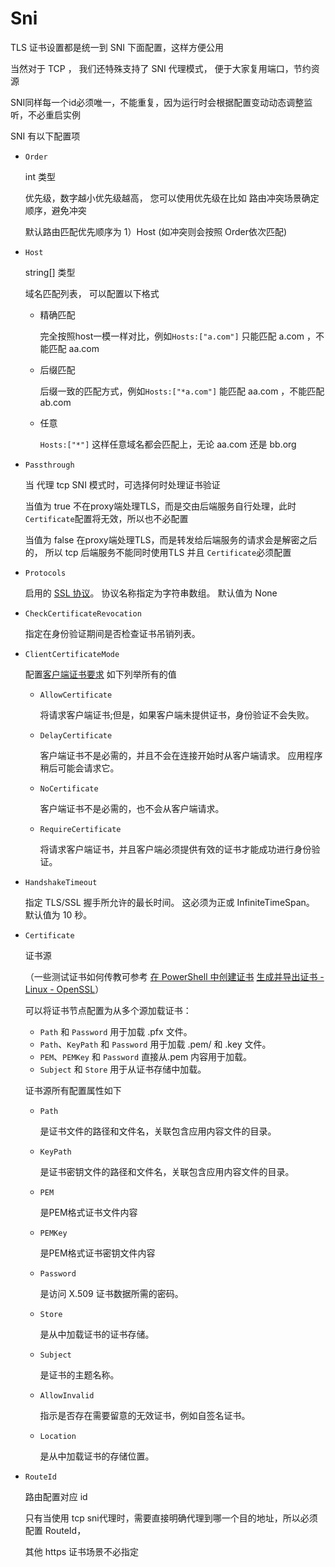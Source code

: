 # Sni

TLS 证书设置都是统一到 SNI 下面配置，这样方便公用

当然对于 TCP ， 我们还特殊支持了 SNI 代理模式， 便于大家复用端口，节约资源


SNI同样每一个id必须唯一，不能重复，因为运行时会根据配置变动动态调整监听，不必重启实例

SNI 有以下配置项

- `Order`

    int 类型

    优先级，数字越小优先级越高， 您可以使用优先级在比如 路由冲突场景确定顺序，避免冲突

    默认路由匹配优先顺序为 1）Host (如冲突则会按照 Order依次匹配)


- `Host`

    string[] 类型

    域名匹配列表， 可以配置以下格式

    - 精确匹配

        完全按照host一模一样对比，例如`Hosts:["a.com"]` 只能匹配 a.com ，不能匹配 aa.com

    - 后缀匹配

        后缀一致的匹配方式，例如`Hosts:["*a.com"]` 能匹配 aa.com ，不能匹配 ab.com

    - 任意

        `Hosts:["*"]` 这样任意域名都会匹配上，无论 aa.com 还是 bb.org

- `Passthrough`

    当 代理 tcp SNI 模式时，可选择何时处理证书验证

    当值为 true 不在proxy端处理TLS，而是交由后端服务自行处理，此时 `Certificate`配置将无效，所以也不必配置

    当值为 false 在proxy端处理TLS，而是转发给后端服务的请求会是解密之后的， 所以 tcp 后端服务不能同时使用TLS 并且 `Certificate`必须配置

- `Protocols`

    启用的 [SSL 协议](https://learn.microsoft.com/zh-cn/dotnet/api/system.security.authentication.sslprotocols?view=net-9.0)。 协议名称指定为字符串数组。 默认值为 None

- `CheckCertificateRevocation`

    指定在身份验证期间是否检查证书吊销列表。

- `ClientCertificateMode`

    配置[客户端证书要求](https://learn.microsoft.com/zh-cn/dotnet/api/microsoft.aspnetcore.server.kestrel.https.clientcertificatemode?view=aspnetcore-9.0) 如下列举所有的值

    - `AllowCertificate`

        将请求客户端证书;但是，如果客户端未提供证书，身份验证不会失败。

    - `DelayCertificate`

        客户端证书不是必需的，并且不会在连接开始时从客户端请求。 应用程序稍后可能会请求它。

    - `NoCertificate`

        客户端证书不是必需的，也不会从客户端请求。

    - `RequireCertificate`

        将请求客户端证书，并且客户端必须提供有效的证书才能成功进行身份验证。

- `HandshakeTimeout`

    指定 TLS/SSL 握手所允许的最长时间。 这必须为正或 InfiniteTimeSpan。 默认值为 10 秒。

- `Certificate`

    证书源

    （一些测试证书如何传教可参考 [在 PowerShell 中创建证书](https://learn.microsoft.com/zh-cn/aspnet/core/security/authentication/certauth?view=aspnetcore-9.0#create-certificates-in-powershell) [生成并导出证书 - Linux - OpenSSL](https://learn.microsoft.com/zh-cn/azure/vpn-gateway/point-to-site-certificates-linux-openssl)）

    可以将证书节点配置为从多个源加载证书：

    - `Path` 和 `Password` 用于加载 .pfx 文件。
    - `Path`、`KeyPath` 和 `Password` 用于加载 .pem/ 和 .key 文件。
    - `PEM`、`PEMKey` 和 `Password` 直接从.pem 内容用于加载。
    - `Subject` 和 `Store` 用于从证书存储中加载。

    证书源所有配置属性如下

    - `Path` 
        
        是证书文件的路径和文件名，关联包含应用内容文件的目录。
    - `KeyPath` 
    
        是证书密钥文件的路径和文件名，关联包含应用内容文件的目录。
    - `PEM` 
    
        是PEM格式证书文件内容
    - `PEMKey` 

        是PEM格式证书密钥文件内容
    - `Password`
    
        是访问 X.509 证书数据所需的密码。
    - `Store` 
    
        是从中加载证书的证书存储。
    - `Subject` 
    
        是证书的主题名称。
    - `AllowInvalid` 
    
        指示是否存在需要留意的无效证书，例如自签名证书。
    - `Location` 
    
        是从中加载证书的存储位置。

- `RouteId`

    路由配置对应 id

    只有当使用 tcp sni代理时，需要直接明确代理到哪一个目的地址，所以必须配置 RouteId，

    其他 https 证书场景不必指定